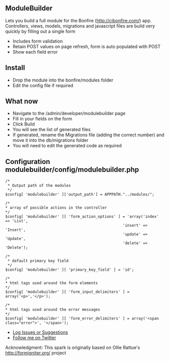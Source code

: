 ## ModuleBuilder

Lets you build a full module for the Bonfire (http://cibonfire.com/) app. Controllers, views, models, migrations and javascript files are build very quickly by filling out a single form

- Includes form validation
- Retain POST values on page refresh, form is auto populated with POST
- Show each field error

## Install

- Drop the module into the bonfire/modules folder
- Edit the config file if required

## What now
- Navigate to the /admin/developer/modulebuilder page
- Fill in your fields on the form
- Click Build
- You will see the list of generated files
- If generated, rename the Migrations file (adding the correct number) and move it into the db/migrations folder
- You will need to edit the generated code as required

## Configuration modulebuilder/config/modulebuilder.php

	/*
	 * Output path of the modules
	 */
	$config[ 'modulebuilder' ]['output_path'] = APPPATH."../modules/";

    /*
    * array of possible actions in the controller
    */
    $config[ 'modulebuilder' ][ 'form_action_options' ] = 'array('index' => 'List', 
														'insert' => 'Insert', 
														'update' => 'Update', 
														'delete' => 'Delete');
	
	/*
	 * default primary key field
	 */
	$config[ 'modulebuilder' ][ 'primary_key_field' ] = 'id';

    /*
    * html tags used around the form elements
    */
	$config[ 'modulebuilder' ][ 'form_input_delimiters' ] = array('<p>','</p>');

    /*
    * html tags used around the error messages
    */
	$config[ 'modulebuilder' ][ 'form_error_delimiters' ] = array('<span class="error">', '</span>');



- [Log Issues or Suggestions](https://github.com/seandowney/bonfire_modulebuilder/issues)
- [Follow me on Twitter](http://twitter.com/downey_sean)


Acknowledgment: This spark is originally based on Ollie Rattue's http://formigniter.org/ project